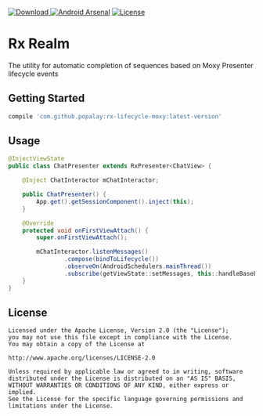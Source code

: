 [![Download](https://api.bintray.com/packages/popalay/maven/RxLifecycleMoxy/images/download.svg) ](https://bintray.com/popalay/maven/RxLifecycleMoxy/_latestVersion)
[![Android Arsenal](https://img.shields.io/badge/Android%20Arsenal-RxLifecycleMoxy-brightgreen.svg?style=flat)](https://android-arsenal.com/details/1/5334)
[![License](https://img.shields.io/badge/license-Apache--2.0-green.svg)](https://github.com/Popalay/RxLifecycleMoxy/blob/master/LICENSE)

# Rx Realm

The utility for automatic completion of sequences based on Moxy Presenter lifecycle events

## Getting Started

```groovy
compile 'com.github.popalay:rx-lifecycle-moxy:latest-version'
```
## Usage

```java
@InjectViewState
public class ChatPresenter extends RxPresenter<ChatView> {

    @Inject ChatInteractor mChatInteractor;

    public ChatPresenter() {
        App.get().getSessionComponent().inject(this);
    }

    @Override
    protected void onFirstViewAttach() {
        super.onFirstViewAttach();

        mChatInteractor.listenMessages()
                .compose(bindToLifecycle())
                .observeOn(AndroidSchedulers.mainThread())
                .subscribe(getViewState::setMessages, this::handleBaseError);
    }
}
```

License
-----

	Licensed under the Apache License, Version 2.0 (the "License");
	you may not use this file except in compliance with the License.
	You may obtain a copy of the License at

	http://www.apache.org/licenses/LICENSE-2.0

	Unless required by applicable law or agreed to in writing, software
	distributed under the License is distributed on an "AS IS" BASIS,
	WITHOUT WARRANTIES OR CONDITIONS OF ANY KIND, either express or implied.
	See the License for the specific language governing permissions and
	limitations under the License.
